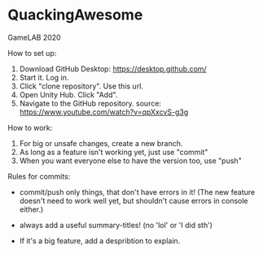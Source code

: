 # QuackingAwesome
GameLAB 2020

How to set up:

1. Download GitHub Desktop: https://desktop.github.com/
2. Start it. Log in.
3. Click "clone repository". Use this url.
4. Open Unity Hub. Click "Add".
5. Navigate to the GitHub repository.
source: 
https://www.youtube.com/watch?v=qpXxcvS-g3g


How to work:

1. For big or unsafe changes, create a new branch.
2. As long as a feature isn't working yet, just use "commit"
3. When you want everyone else to have the version too, use "push"

Rules for commits:

- commit/push only things, that don't have errors in it!
(The new feature doesn't need to work well yet, but shouldn't cause errors in console either.)

- always add a useful summary-titles! 
(no 'lol' or 'I did sth')

- If it's a big feature, add a despribtion to explain.


